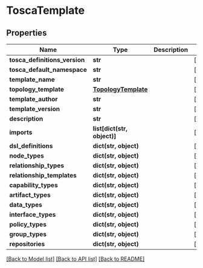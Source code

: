 # ToscaTemplate

## Properties
Name | Type | Description | Notes
------------ | ------------- | ------------- | -------------
**tosca_definitions_version** | **str** |  | [optional] 
**tosca_default_namespace** | **str** |  | [optional] 
**template_name** | **str** |  | [optional] 
**topology_template** | [**TopologyTemplate**](TopologyTemplate.md) |  | [optional] 
**template_author** | **str** |  | [optional] 
**template_version** | **str** |  | [optional] 
**description** | **str** |  | [optional] 
**imports** | **list[dict(str, object)]** |  | [optional] 
**dsl_definitions** | **dict(str, object)** |  | [optional] 
**node_types** | **dict(str, object)** |  | [optional] 
**relationship_types** | **dict(str, object)** |  | [optional] 
**relationship_templates** | **dict(str, object)** |  | [optional] 
**capability_types** | **dict(str, object)** |  | [optional] 
**artifact_types** | **dict(str, object)** |  | [optional] 
**data_types** | **dict(str, object)** |  | [optional] 
**interface_types** | **dict(str, object)** |  | [optional] 
**policy_types** | **dict(str, object)** |  | [optional] 
**group_types** | **dict(str, object)** |  | [optional] 
**repositories** | **dict(str, object)** |  | [optional] 

[[Back to Model list]](../README.md#documentation-for-models) [[Back to API list]](../README.md#documentation-for-api-endpoints) [[Back to README]](../README.md)


